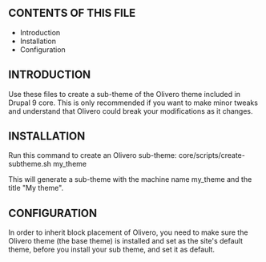 
CONTENTS OF THIS FILE
---------------------

 * Introduction
 * Installation
 * Configuration


INTRODUCTION
------------

Use these files to create a sub-theme of the Olivero theme included in Drupal 9
core. This is only recommended if you want to make minor tweaks and understand
that Olivero could break your modifications as it changes.


INSTALLATION
------------

Run this command to create an Olivero sub-theme:
core/scripts/create-subtheme.sh my_theme

This will generate a sub-theme with the machine name my_theme and the title
"My theme".


CONFIGURATION
-------------

In order to inherit block placement of Olivero, you need to make sure the
Olivero theme (the base theme) is installed and set as the site's default
theme, before you install your sub theme, and set it as default.
